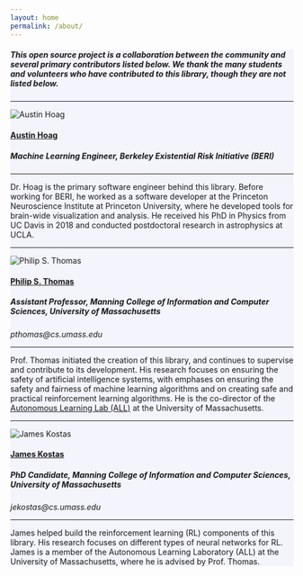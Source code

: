 ```yaml
---
layout: home
permalink: /about/
---
```


<!-- Main Container -->
<div class="container p-3 my-5 border" style="background-color: #f3f4fc;">
<h5 class="mb-3">This open source project is a collaboration between the community and several primary contributors listed below. We thank the many students and volunteers who have contributed to this library, though they are not listed below.</h5>

<hr class="my-2">
<div class="container">
    <div class="row">
        <div class="col-md-2">
            <img src="{{ "/assets/img/austin_photo.jpg" | relative_url}}" class="img-fluid mx-auto d-block rounded shadow p-3 mb-5 bg-white" alt="Austin Hoag"> 
        </div>
        <div class="col-md-10">
            <h4><a href="https://austinhoag.github.io/">Austin Hoag</a></h4>
            <h5>Machine Learning Engineer, Berkeley Existential Risk Initiative (BERI)</h5>
            <hr>
            Dr. Hoag is the primary software engineer behind this library. Before working for BERI, he worked as a software developer at the Princeton Neuroscience Institute at Princeton University, where he developed tools for brain-wide visualization and analysis. He received his PhD in Physics from UC Davis in 2018 and conducted postdoctoral research in astrophysics at UCLA. 
        </div>
    </div>
</div>

<hr class="my-2">
<div class="container">
    <div class="row">
        <div class="col-md-2">
            <img src="https://people.cs.umass.edu/~pthomas/img/my_picture.jpg" class="img-fluid mx-auto d-block rounded shadow p-3 mb-5 bg-white" alt="Philip S. Thomas"> 
        </div>
        <div class="col-md-10">
            <h4><a href="https://people.cs.umass.edu/~pthomas/">Philip S. Thomas</a></h4>
            <h5>Assistant Professor, Manning College of Information and Computer Sciences, University of Massachusetts</h5>
            <i>pthomas@cs.umass.edu</i>
            <hr>
            Prof. Thomas initiated the creation of this library, and continues to supervise and contribute to its development. His research focuses on ensuring the safety of artificial intelligence systems, with emphases on ensuring the safety and fairness of machine learning algorithms and on creating safe and practical reinforcement learning algorithms. He is the co-director of the <a href="https://all.cs.umass.edu/">Autonomous Learning Lab (ALL)</a> at the University of Massachusetts.
        </div>
    </div>
</div>

<hr class="my-2">
<div class="container">
    <div class="row">
        <div class="col-md-2">
            <img src="https://people.cs.umass.edu/~jekostas/my_picture.jpg" class="img-fluid mx-auto d-block rounded shadow p-3 mb-5 bg-white" alt="James Kostas"> 
        </div>
        <div class="col-md-10">
            <h4><a href="https://people.cs.umass.edu/~jekostas/jekostas.html">James Kostas </a></h4>
            <h5>PhD Candidate, Manning College of Information and Computer Sciences, University of Massachusetts</h5>
            <i>jekostas@cs.umass.edu</i>
            <hr>
            James helped build the reinforcement learning (RL) components of this library.  His research focuses on different types of neural networks for RL. James is a member of the Autonomous Learning Laboratory (ALL) at the University of Massachusetts, where he is advised by Prof. Thomas.
        </div>
    </div>
</div>
</div>